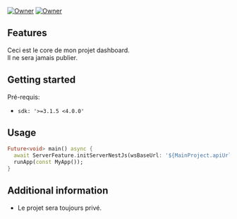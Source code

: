 [![Owner](https://img.shields.io/badge/Owner-Samakunchan%20Technology-blue)](https://samakunchan-technology.com/)
[![Owner](https://img.shields.io/badge/OBSERVER--CORE-v0.3.0-orange)](https://samakunchan-technology.com/)
## Features

Ceci est le core de mon projet dashboard.<br>
Il ne sera jamais publier.

## Getting started

Pré-requis:

- `sdk: '>=3.1.5 <4.0.0'`

## Usage

```dart
Future<void> main() async {
  await ServerFeature.initServerNestJs(wsBaseUrl: '${MainProject.apiUrl}/');
  runApp(const MyApp());
}
```

## Additional information

- Le projet sera toujours privé.
